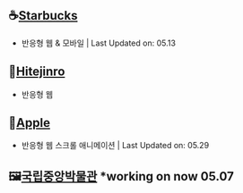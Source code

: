 ## ☕[Starbucks](https://youbine.github.io/Webpage_CloneCoding/Starbucks/index.html)

- 반응형 웹 & 모바일 | Last Updated on: 05.13

## 🍺[Hitejinro](https://youbine.github.io/Webpage_CloneCoding/Hitejinro/index.html)

- 반응형 웹

## 🍎[Apple](https://youbine.github.io/Webpage_CloneCoding/Apple/index.html)

- 반응형 웹 스크롤 애니메이션 | Last Updated on: 05.29

## 🖼[국립중앙박물관](https://youbine.github.io/Webpage_CloneCoding/Museum/index.html) \*working on now 05.07
